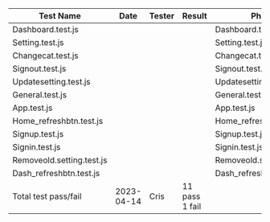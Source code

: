 
| Test Name               | Date       | Tester | Result | Photo               |
|-------------------------|------------|----------|---------|----------------------|
| Dashboard.test.js |            |           |           |Dashboard.test.js |
| Setting.test.js        |            |           |           |Setting.test.js      |
| Changecat.test.js  |            |           |           |Changecat.test.js |
| Signout.test.js        |            |           |           |Signout.test.js        |
| Updatesetting.test.js |            |           |           |Updatesetting.test.js |
| General.test.js       |            |           |           |General.test.js       |
| App.test.js              |            |           |           |App.test.js               |
| Home_refreshbtn.test.js |            |           |           |Home_refreshbtn.test.js |
| Signup.test.js           |            |           |           |Signup.test.js           |
| Signin.test.js             |            |           |           |Signin.test.js             |
| Removeold.setting.test.js |            |           |           |Removeold.setting.test.js |
| Dash_refreshbtn.test.js  |            |           |           |Dash_refreshbtn.test.js  |
| Total test pass/fail   | 2023-04-14 | Cris | 11 pass 1 fail |                       |
